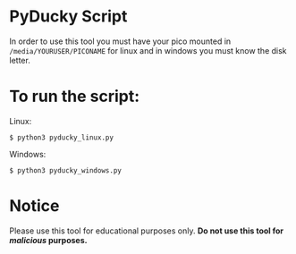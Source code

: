 # PyDucky Script

In order to use this tool you must have
your pico mounted in ```/media/YOURUSER/PICONAME``` 
for linux and in windows you must know the disk letter.

# To run the script:

Linux:

```$ python3 pyducky_linux.py```

Windows:

```$ python3 pyducky_windows.py```

# Notice

Please use this tool for educational purposes
only. **Do not use this tool for _malicious_ purposes.**
